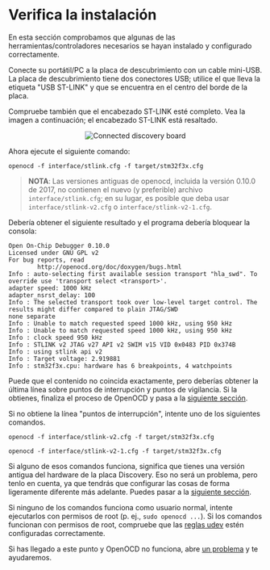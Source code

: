 # Verifica la instalación

En esta sección comprobamos que algunas de las herramientas/controladores necesarios se hayan instalado y configurado correctamente.

Conecte su portátil/PC a la placa de descubrimiento con un cable mini-USB. La placa de descubrimiento tiene dos conectores USB; utilice el que lleva la etiqueta "USB ST-LINK" y que se encuentra en el centro del borde de la placa.

Compruebe también que el encabezado ST-LINK esté completo. Vea la imagen a continuación; el encabezado ST-LINK está resaltado.

<p align="center">
<img title="Connected discovery board" src="../../assets/verify.jpeg">
</p>

Ahora ejecute el siguiente comando:

``` console
openocd -f interface/stlink.cfg -f target/stm32f3x.cfg
```

> **NOTA**: Las versiones antiguas de openocd, incluida la versión 0.10.0 de 2017, 
> no contienen el nuevo (y preferible) archivo `interface/stlink.cfg`; en su lugar, 
> es posible que deba usar `interface/stlink-v2.cfg` o `interface/stlink-v2-1.cfg`.

Debería obtener el siguiente resultado y el programa debería bloquear la consola:

``` text
Open On-Chip Debugger 0.10.0
Licensed under GNU GPL v2
For bug reports, read
        http://openocd.org/doc/doxygen/bugs.html
Info : auto-selecting first available session transport "hla_swd". To override use 'transport select <transport>'.
adapter speed: 1000 kHz
adapter_nsrst_delay: 100
Info : The selected transport took over low-level target control. The results might differ compared to plain JTAG/SWD
none separate
Info : Unable to match requested speed 1000 kHz, using 950 kHz
Info : Unable to match requested speed 1000 kHz, using 950 kHz
Info : clock speed 950 kHz
Info : STLINK v2 JTAG v27 API v2 SWIM v15 VID 0x0483 PID 0x374B
Info : using stlink api v2
Info : Target voltage: 2.919881
Info : stm32f3x.cpu: hardware has 6 breakpoints, 4 watchpoints
```

Puede que el contenido no coincida exactamente, pero deberías obtener la última línea sobre puntos de 
interrupción y puntos de vigilancia. Si la obtienes, finaliza el proceso de OpenOCD y pasa a la [siguiente sección].

[siguiente sección]: ../../start/index.md

Si no obtiene la línea "puntos de interrupción", intente uno de los siguientes comandos.

``` console
openocd -f interface/stlink-v2.cfg -f target/stm32f3x.cfg
```

``` console
openocd -f interface/stlink-v2-1.cfg -f target/stm32f3x.cfg
```

Si alguno de esos comandos funciona, significa que tienes una versión antigua del hardware de la placa Discovery. Eso no será un problema, 
pero tenlo en cuenta, ya que tendrás que configurar las cosas de forma ligeramente diferente más adelante. Puedes pasar a la [siguiente sección]. 

Si ninguno de los comandos funciona como usuario normal, intente ejecutarlos con permisos de root (p. ej., `sudo openocd ...`). Si los comandos funcionan con permisos de root, compruebe que las [reglas udev] estén configuradas correctamente.

[reglas udev]: linux.md#udev-rules

Si has llegado a este punto y OpenOCD no funciona, abre [un problema] y te ayudaremos.

[un problema]: https://github.com/rust-embedded/book/issues
